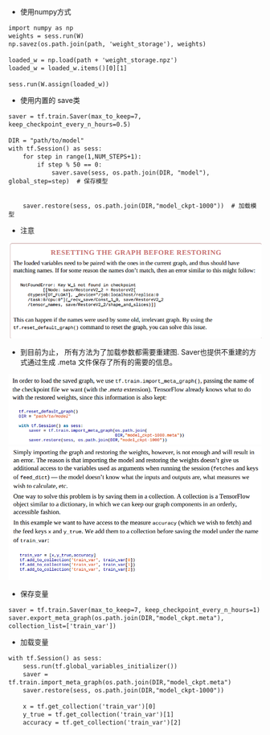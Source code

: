 

* 使用numpy方式
```
import numpy as np
weights = sess.run(W)
np.savez(os.path.join(path, 'weight_storage'), weights)

loaded_w = np.load(path + 'weight_storage.npz')
loaded_w = loaded_w.items()[0][1]

sess.run(W.assign(loaded_w))
```
* 使用内置的 save类
```
saver = tf.train.Saver(max_to_keep=7, keep_checkpoint_every_n_hours=0.5)

DIR = "path/to/model"
with tf.Session() as sess:
    for step in range(1,NUM_STEPS+1):
        if step % 50 == 0:
            saver.save(sess, os.path.join(DIR, "model"), global_step=step)  # 保存模型
            
            
    saver.restore(sess, os.path.join(DIR,"model_ckpt-1000"))  # 加载模型
```
* 注意

![](readme/07.303-save_load_02.png)
* 到目前为止， 所有方法为了加载参数都需要重建图. Saver也提供不重建的方式通过生成 .meta 文件保存了所有的需要的信息。

![](readme/07.303-save_load_03.png)
![](readme/07.303-save_load_04.png)
* 保存变量
```
saver = tf.train.Saver(max_to_keep=7, keep_checkpoint_every_n_hours=1)
saver.export_meta_graph(os.path.join(DIR,"model_ckpt.meta"), collection_list=['train_var'])
```
* 加载变量
```
with tf.Session() as sess:
    sess.run(tf.global_variables_initializer())
    saver = tf.train.import_meta_graph(os.path.join(DIR,"model_ckpt.meta")
    saver.restore(sess, os.path.join(DIR,"model_ckpt-1000"))
    
    x = tf.get_collection('train_var')[0]
    y_true = tf.get_collection('train_var')[1]
    accuracy = tf.get_collection('train_var')[2]